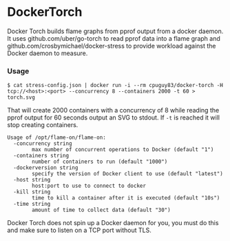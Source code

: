 DockerTorch
===========

Docker Torch builds flame graphs from pprof output from a docker daemon.
It uses github.com/uber/go-torch to read pprof data into a flame graph and
github.com/crosbymichael/docker-stress to provide workload against the Docker
daemon to measure.


### Usage

```
$ cat stress-config.json | docker run -i --rm cpuguy83/docker-torch -H tcp://<host>:<port> --concurrency 8 --containers 2000 -t 60 > torch.svg
```

That will create 2000 containers with a concurrency of 8 while reading the
pprof output for 60 seconds output an SVG to stdout. If `-t` is reached it will
stop creating containers.


```
Usage of /opt/flame-on/flame-on:
  -concurrency string
    	max number of concurrent operations to Docker (default "1")
  -containers string
    	number of containers to run (default "1000")
  -dockerversion string
    	specify the version of Docker client to use (default "latest")
  -host string
    	host:port to use to connect to docker
  -kill string
    	time to kill a container after it is executed (default "10s")
  -time string
    	amount of time to collect data (default "30")
```


Docker Torch does not spin up a Docker daemon for you, you must do this and make
sure to listen on a TCP port without TLS.
